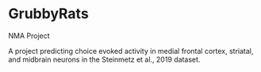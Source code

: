 # GrubbyRats
NMA Project

A project predicting choice evoked activity in medial frontal cortex, striatal, and midbrain neurons in the Steinmetz et al., 2019 dataset. 
